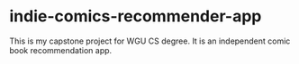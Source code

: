# indie-comics-recommender-app
This is my capstone project for WGU CS degree. It is an independent comic book recommendation app.
